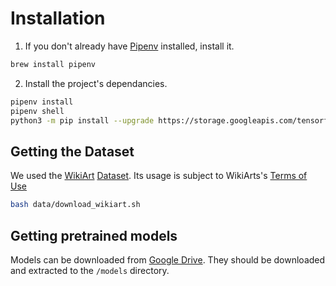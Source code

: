 # Installation

1. If you don't already have [Pipenv](https://pipenv.readthedocs.io/en/latest/) installed, install it.

```bash
brew install pipenv
```

2. Install the project's dependancies.

```bash
pipenv install
pipenv shell
python3 -m pip install --upgrade https://storage.googleapis.com/tensorflow/mac/cpu/tensorflow-1.3.0-py3-none-any.whl
```

## Getting the Dataset

We used the [WikiArt](https://www.wikiart.org/)
[Dataset](https://github.com/cs-chan/ICIP2016-PC/tree/f5d6f6b58a6d8a4bd05aaaedd9688d08c02df8f2/WikiArt%20Dataset).
Its usage is subject to WikiArts's [Terms of Use](https://www.wikiart.org/en/terms-of-use)

```bash
bash data/download_wikiart.sh
```

## Getting pretrained models

Models can be downloaded from [Google Drive](https://drive.google.com/drive/folders/12r4dpxW5j1ouQbn51GkCoc-rcZjEZU1u?usp=sharing). They should be downloaded and extracted to the `/models` directory.